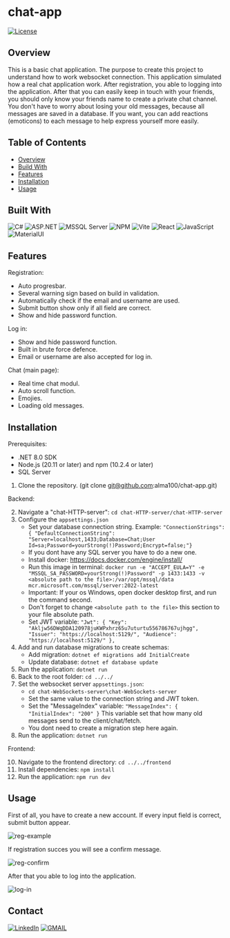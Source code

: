 # chat-app

[![License](https://img.shields.io/badge/license-Apache%202.0-blue.svg)](https://www.apache.org/licenses/LICENSE-2.0)

## Overview

This is a basic chat application. The purpose to create this project to understand how to work websocket connection. This application simulated how a real chat application  work. After registration, you able to logging into the application. After that you can easily keep in touch with your friends, you should only know your friends name to create a private chat channel. You don't have to worry about losing your old messages, because all messages are saved in a database. If you want, you can add reactions (emoticons) to each message to help express yourself more easily.

## Table of Contents

- [Overview](#overview)
- [Build With](#build-with)
- [Features](#features)
- [Installation](#installation)
- [Usage](#usage)


## Built With

![C#](https://img.shields.io/badge/C%23-239120?style=for-the-badge&logo=csharp&logoColor=white)
![ASP.NET](https://img.shields.io/badge/ASP.NET-5C2D91?style=for-the-badge&logo=.net&logoColor=white)
![MSSQL Server](https://img.shields.io/badge/Microsoft%20SQL%20Server-CC2927?style=for-the-badge&logo=microsoft%20sql%20server&logoColor=white)
![NPM](https://img.shields.io/badge/npm-CB3837?style=for-the-badge&logo=npm&logoColor=white)
![Vite](https://img.shields.io/badge/Vite-B73BFE?style=for-the-badge&logo=vite&logoColor=FFD62E)
![React](https://img.shields.io/badge/React-20232A?style=for-the-badge&logo=react&logoColor=61DAFB)
![JavaScript](https://img.shields.io/badge/JavaScript-323330?style=for-the-badge&logo=javascript&logoColor=F7DF1E)
![MaterialUI](https://img.shields.io/badge/Material%20UI-007FFF?style=for-the-badge&logo=mui&logoColor=white)


## Features

Registration:
- Auto progresbar.
- Several warning sign based on build in validation.
- Automatically check if the email and username are used.
- Submit button show only if all field are correct.
- Show and hide password function.

Log in:
+ Show and hide password function.
+ Built in brute force defence.
+ Email or username are also accepted for log in.

Chat (main page):
+ Real time chat modul.
+ Auto scroll function.
+ Emojies.
+ Loading old messages.
    

## Installation

Prerequisites:
- .NET 8.0 SDK
- Node.js (20.11 or later) and npm (10.2.4 or later)
- SQL Server

1. Clone the repository. (git clone git@github.com:alma100/chat-app.git)
   
Backend:

2. Navigate a "chat-HTTP-server": `cd chat-HTTP-server/chat-HTTP-server`
3. Configure the `appsettings.json`
   - Set your database connection string. Example: `"ConnectionStrings": {
  "DefaultConnectionString": "Server=localhost,1433;Database=Chat;User Id=sa;Password=yourStrong(!)Password;Encrypt=false;"}`
   - If you dont have any SQL server you have to do a new one.
   - Install docker: https://docs.docker.com/engine/install/
   - Run this image in terminal: `docker run -e "ACCEPT_EULA=Y" -e "MSSQL_SA_PASSWORD=yourStrong(!)Password" -p 1433:1433 -v <absolute path to the file>:/var/opt/mssql/data mcr.microsoft.com/mssql/server:2022-latest`
   - Important: If your os Windows, open docker desktop first, and run the command second.
   - Don't forget to change `<absolute path to the file>` this section to your file absolute path.
   - Set JWT variable: `"Jwt": {
    "Key": "Akljw56DWqDDA120978juKWPxhrz65u7uturtu556786767ujhgg",
    "Issuer": "https://localhost:5129/",
    "Audience": "https://localhost:5129/"
  },`
4. Add and run database migrations to create schemas:
   - Add migration: `dotnet ef migrations add InitialCreate`
   - Update database: `dotnet ef database update`
6. Run the application: `dotnet run`
7. Back to the root folder: `cd ../../`
8. Set the websocket server `appsettings.json`:
   - `cd chat-WebSockets-server\chat-WebSockets-server`
   - Set the same value to the connection string and JWT token.
   - Set the "MessageIndex" variable: `"MessageIndex": {
    "InitialIndex": "200"
      }` This variable set that how many old messages send to the client/chat/fetch. 
   - You dont need to create a migration step here again.
9. Run the application: `dotnet run`

Frontend:

10. Navigate to the frontend directory: `cd ../../frontend`
11. Install dependencies: `npm install`
12. Run the application: `npm run dev`


## Usage

First of all, you have to create a new account. If every input field is correct, submit button appear.

![reg-example](https://github.com/alma100/chat-app/assets/89401657/932c7b4b-78c7-4702-b627-48719efdd200)

If registration succes you will see a confirm message.

![reg-confirm](https://github.com/alma100/chat-app/assets/89401657/48fe66d3-cd45-40d4-a90f-41c104bf20e4)

After that you able to log into the application.

![log-in](https://github.com/alma100/chat-app/assets/89401657/3b819343-c305-4596-baf6-9594573e4a95)





## Contact

[![LinkedIn](https://img.shields.io/badge/LinkedIn-0077B5?style=for-the-badge&logo=linkedin&logoColor=white)](https://www.linkedin.com/in/aba-s%C3%A1muel-grin%C3%A1cz-25b69729b/)
[![GMAIL](https://img.shields.io/badge/Gmail-D14836?style=for-the-badge&logo=gmail&logoColor=white)](mailto:grinacza@gmail.com)


